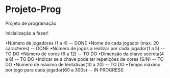 # Projeto-Prog
Projeto de programação

Inicialização a fazer!

•Número de jogadores (1 a 4)  -- DONE
•Nome de cada jogador (max. 20 caracteres) -- DONE
•Número de jogos a realizar por cada jogador(1 a 5) -- TO DO
•Número de cores (6 a 12) -- TO DO
•Dimensão da chave secreta(4 a 8) -- TO DO
•Indicar se a chave pode ter repetições de cores (S/N) -- TO DO
•Número de máximo de tentativas(10 a 20) -- TO DO
•Tempo máximo por jogo para cada jogador(60 a 300s) -- IN PROGRESS
